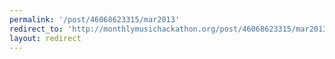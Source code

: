 ```yaml
---
permalink: '/post/46068623315/mar2013'
redirect_to: 'http://monthlymusichackathon.org/post/46068623315/mar2013'
layout: redirect
---
```

